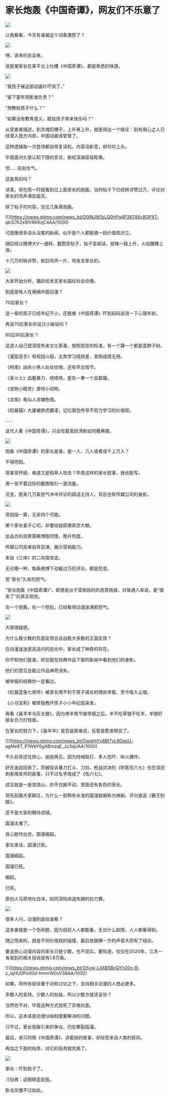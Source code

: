 # 家长炮轰《中国奇谭》，网友们不乐意了

![](https://inews.gtimg.com/news_bt/Gb_EnOIQ95OJBR6DJ9NhRk_djCTLsMRV0N3K3-VigEr54AA/0)

让我看看，今天有谁被这个词条激怒了？

![](https://inews.gtimg.com/news_bt/OClGkl5X52dfDGbVO9EY5LGzEFT1lEoFuZwoxqOdZZiXEAA/1000)

嗐，该来的总会来。

说是某家长在某平台上吐槽《中国奇谭》，都是熟悉的味道。

![](https://inews.gtimg.com/news_bt/OFZsACbm0Ta5e2Prh0BP9tSYcd_IBimFc_0imcFxbBKOAAA/1000)

“我孩子被这部动画片吓哭了。”

“留下童年阴影谁负责？”

“想教给孩子什么？”

“如果没有教育意义，能给孩子带来快乐吗？”

从受害者描述，到灵魂扣帽子，上升再上升，就差得出一个结论：别有用心之人已经潜入我方内部，中国动画该管管了。

这种逻辑每一次登场都自带复读机，内容没新意，却句句上头。

毕竟面对久居认知下限的言论，俯视深渊容易眩晕。

但……先别生气。

这是真的吗？

讲真，哥在周一时就看到过上面家长的炮轰，当时帖子下已经转评赞过万，评论对家长的骂声沸反盈天。

除了帖子的内容，没见几条真炮轰。

![](https://inews.gtimg.com/news_bt/O0lNJW1zLQ0hPg4P38746c8GPXT-
qb3i7A2x9lVRKKqC4AA/1000)

可就像很多没头没尾的新闻，似乎是个人都能搞一段价值观对立。

随后经过微博大V一通转，截图变帖子，帖子变超话，规格一路上升，火焰蹭蹭上涨。

十几万的转评赞，依旧骂声一片，骂发言家长的。

![](https://inews.gtimg.com/news_bt/OvgQTOqDXp2f-2RyFDY10SFdMhnJk8UkmxPScp8Hf0WIgAA/1000)

大家开始分析，踊跃给发言家长描绘社会肖像。

到底是啥人在祸祸中国动漫？

70后家长？

这一辈的孩子已经年纪不小，还能被《中国奇谭》吓到起码该测一下心理年龄。

再说70后家长听说过小破站吗？

80后90后家长？

这波人自己就深受外来文化荼毒，按照现在的标准，有一个算一个都是歪脖子树。

《灌篮高手》有校园斗殴，主角学习成绩差，宣扬成绩无用。

《柯南》凶杀小黑人处处惊悚，还有早恋情节。

《圣斗士》血腥暴力，啧啧啧，星矢一拳一个血窟窿。

《宠物小精灵》虐待小动物。

《龙珠》龟仙人涉嫌色情。

《机器猫》大雄被胖虎霸凌，记忆面包传导不努力学习的价值观。

……

这代人看《中国奇谭》，只会觉着面目清新如同雅典娜。

![](https://inews.gtimg.com/news_bt/Of3ctm7GDaZn3AS8mu0w0TzvLpNA9X0v5agyWOdupNYYIAA/1000)

炮轰《中国奇谭》的家长是谁，是一人、几人或者成千上万人？

不得而知。

哥甚至怀疑，难道又是稻草人攻击？毕竟这样的家长叙事，我也能写。

用一张不着边际的截图吸引一波流量。

况且，惹来几万条怒气冲冲评论的超话主持人，背后也有传媒公司的身影。

![](https://inews.gtimg.com/news_bt/OI9B9wIQ9hEUiBXtiPbwl8Dp5fuM7P3j9v0cca6zGFU7wAA/1000)

哥掐指一算，无非四个可能。

某个家长爱子心切，非要给娃搭建真空大棚。

出品方的自黑策略博取同情，推升热度。

传媒公司反串自导自演，展示营销能力。

来自《三体》的二向箔攻击。

无论哪一种，每条微博下动辄过万的评论，都是怒意。

苦“家长”久矣的怒气。

“家长炮轰《中国奇谭》”，即便是出于营销目的的恶意挑拨，对普通人来说，是“狼来了”的真实担忧。

左一个炮轰，右一个怒批，已经看得动漫迷满腔怨气。

![](https://inews.gtimg.com/news_bt/O-7-MBhgsQLhruT9LaTkMiJRwJhThr2ubOOambuYtxSsEAA/1000)

大家很疑惑。

为什么极少数的负面反馈总会战胜大多数的正面反馈？

在动漫迷迷惑且追问的目光中，家长成了神奇的存在。

你不知他们是谁，却总能在经典作品下架的新闻中看到他们的身影。

他们的意见总能让作品神奇消失。

被举报的经典你一定看过。

《虹猫蓝兔七侠传》被家长用不利于孩子成长的理由举报，至今隐入尘烟。

《小马宝莉》被举报教坏孩子小小年纪就染发。

再看《喜羊羊与灰太狼》，因为烤羊情节被举报之后，羊不吃草狼不吃羊，羊狼好朋友合力打怪兽。

在家长的努力下，《喜羊羊》是否益智难说，反智是愈发明显了。

![](https://inews.gtimg.com/news_bt/OwqHjYv8BtTyL8DxpU-
agMe8T_P1WbY6gABmzqE_Jz3qUAA/1000)

不久前哥还在担心，迪迦再见，因为持械殴打、多人恐吓、纵火爆炸。

好在迪迦回来了，而被投诉暴力打斗、刀剑、枪战对决的《刺客伍六七》也在讲述刺客理发师的故事，只不过名字改成了《伍六七》。

成见就是一座浪浪山，你不仅搬不动，里面还有各色的家长。

哥先前跟大家聊过，为什么一部稍有水准的国漫就被称为神剧，评分直追《霸王别姬》。

还不是大家的期待滤镜。

国漫太难了。

良心剧作出世，国漫崛起。

家长发话，国漫已死。

国漫崛起。

国漫已死。

崛起。

已死。

原创人马原地吐白沫，如同深陷进退失据的拉力赛。

![](https://inews.gtimg.com/news_bt/Oq1RxI4FUWWQm-8Bf8HFnfEBbdVTGcTSIudbAWbCqwbJYAA/1000)

很多人问，动漫到底给谁看？

这本身就是一个伪命题，因为目前人人都能看，无论什么剧情，人人都看得到。

随之而来的，就是不同价值观的碰撞，最后依据哪一方的声音大而有了结论。

要说担心动漫内容的家长只是少数，也不现实。要知道，仅仅在2020年，江苏一省收到的相关投诉就有1.8万条。

![](https://inews.gtimg.com/news_bt/OSyw-LjIXB5BnQYh20n-B-
z_lqHU0PoX0d-hmnrW0sV38AA/1000)

如果，将所有投诉置于对称讨论之下，支持相关动漫的人想必更多。

多数人的支持，少数人的权益，所以少数方就该妥协？

当然也不对，毕竟这种方式投死了苏格拉底。

所以，这本该是动漫分级制度要解决的问题。

只不过，家长炮轰引来的争议，仍在撕裂国漫。

最后，哥只同情《中国奇谭》，讲着妖的故事，却经受来自人类的妖风。

再加之下面的指责，对它的指责就完美了。

![](https://inews.gtimg.com/news_bt/OWca8ft2fwldqXt1o5xLGzObv40xXnu7hh_BjGjw4_GoAAA/1000)

家长：吓到孩子了。

刁钻者：这眼睛歪屁股。

卧龙凤雏不过如此。


